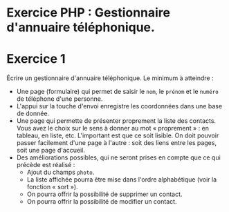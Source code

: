 # Exercice PHP : Gestionnaire d'annuaire téléphonique.

# Exercice 1

Écrire un gestionnaire d'annuaire téléphonique.
Le minimum à atteindre :

- Une page (formulaire) qui permet de saisir le `nom`, le `prénom` et le `numéro` de téléphone d'une personne.
- L'appui sur la touche d'envoi enregistre les coordonnées dans une base de donnée.
- Une page qui permette de présenter proprement la liste des contacts. Vous avez le choix sur le sens à donner au mot « proprement » : en tableau, en liste, etc. L'important est que ce soit lisible.
On doit pouvoir passer facilement d'une page à l'autre : soit des liens entre les pages, soit une page d'accueil.
- Des améliorations possibles, qui ne seront prises en compte que ce qui précède est réalisé :
  - Ajout du champs `photo`.
  - La liste affichée pourra être mise dans l'ordre alphabétique (voir la fonction « sort »).
  - On pourra offrir la possibilité de supprimer un contact.
  - On pourra offrir la possibilité de modifier un contact.
